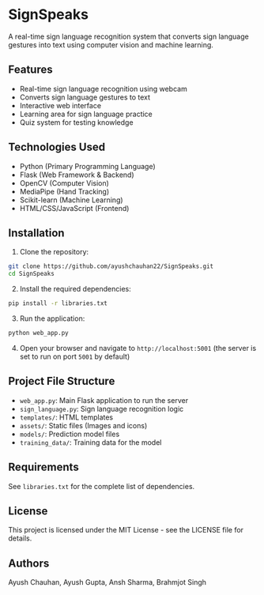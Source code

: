 # SignSpeaks

A real-time sign language recognition system that converts sign language gestures into text using computer vision and machine learning.

## Features

- Real-time sign language recognition using webcam
- Converts sign language gestures to text
- Interactive web interface
- Learning area for sign language practice
- Quiz system for testing knowledge

## Technologies Used

- Python (Primary Programming Language)
- Flask (Web Framework & Backend)
- OpenCV (Computer Vision)
- MediaPipe (Hand Tracking)
- Scikit-learn (Machine Learning)
- HTML/CSS/JavaScript (Frontend)

## Installation

1. Clone the repository:
```bash
git clone https://github.com/ayushchauhan22/SignSpeaks.git
cd SignSpeaks
```

2. Install the required dependencies:
```bash
pip install -r libraries.txt
```

3. Run the application:
```bash
python web_app.py
```

4. Open your browser and navigate to `http://localhost:5001`
   (the server is set to run on port `5001` by default)

## Project File Structure

- `web_app.py`: Main Flask application to run the server
- `sign_language.py`: Sign language recognition logic
- `templates/`: HTML templates
- `assets/`: Static files (Images and icons)
- `models/`: Prediction model files
- `training_data/`: Training data for the model

## Requirements

See `libraries.txt` for the complete list of dependencies.

## License

This project is licensed under the MIT License - see the LICENSE file for details.

## Authors

Ayush Chauhan, Ayush Gupta, Ansh Sharma, Brahmjot Singh
